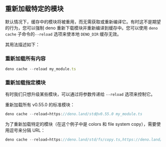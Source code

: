 ## 重新加载特定的模块

默认情况下，缓存中的模块将被重用，而无需获取或重新编译它。有时这不是期望的行为，您可以强制 deno 重新下载模块并重新编译到缓存中。您可以使用 `deno cache` 子命令的`--reload` 选项来使本地 `DENO_DIR` 缓存无效。

其用法描述如下：

### 重新加载所有内容

```ts
deno cache --reload my_module.ts
```

### 重新加载指定模块

有时我们只想升级某些模块，可以通过将参数传递给 `--reload` 选项来控制它。

重新加载所有 v0.55.0 的标准模块：

```ts
deno cache --reload=https://deno.land/std@v0.55.0 my_module.ts
```

为了重新加载特定的模块（在这个例子中是 colors 和 file system copy），需要使用逗号来分隔 URL：

```ts
deno cache --reload=https://deno.land/std/fs/copy.ts,https://deno.land/std/fmt/colors.ts my_module.ts
```

<!-- Should this be part of examples? -->
